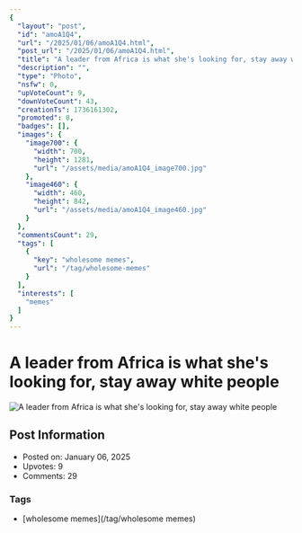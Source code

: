 ```yaml
---
{
  "layout": "post",
  "id": "amoA1Q4",
  "url": "/2025/01/06/amoA1Q4.html",
  "post_url": "/2025/01/06/amoA1Q4.html",
  "title": "A leader from Africa is what she's looking for, stay away white people",
  "description": "",
  "type": "Photo",
  "nsfw": 0,
  "upVoteCount": 9,
  "downVoteCount": 43,
  "creationTs": 1736161302,
  "promoted": 0,
  "badges": [],
  "images": {
    "image700": {
      "width": 700,
      "height": 1281,
      "url": "/assets/media/amoA1Q4_image700.jpg"
    },
    "image460": {
      "width": 460,
      "height": 842,
      "url": "/assets/media/amoA1Q4_image460.jpg"
    }
  },
  "commentsCount": 29,
  "tags": [
    {
      "key": "wholesome memes",
      "url": "/tag/wholesome-memes"
    }
  ],
  "interests": [
    "memes"
  ]
}
---
```


# A leader from Africa is what she's looking for, stay away white people

![A leader from Africa is what she's looking for, stay away white people](/assets/media/amoA1Q4_image700.jpg)

## Post Information

- Posted on: January 06, 2025
- Upvotes: 9
- Comments: 29

### Tags

- [wholesome memes](/tag/wholesome memes)
